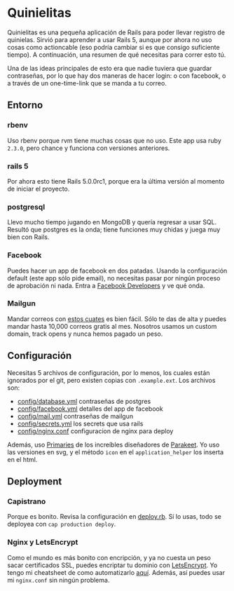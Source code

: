 # Quinielitas

Quinielitas es una pequeña aplicación de Rails para poder llevar registro de quinielas. Sirvió para
aprender a usar Rails 5, aunque por ahora no uso cosas como actioncable (eso podría cambiar si es
que consigo suficiente tiempo). A continuación, una resumen de qué necesitas para correr esto tú.

Una de las ideas principales de esto era que nadie tuviera que guardar contraseñas, por lo que hay
dos maneras de hacer login: o con facebook, o a través de un one-time-link que se manda a tu correo.

## Entorno

### rbenv
Uso rbenv porque rvm tiene muchas cosas que no uso. Este app usa ruby `2.3.0`, pero chance y funciona
con versiones anteriores.

### rails 5
Por ahora esto tiene Rails 5.0.0rc1, porque era la última versión al momento de iniciar el proyecto.

### postgresql
Llevo mucho tiempo jugando en MongoDB y quería regresar a usar SQL. Resultó que postgres es la onda;
tiene funciones muy chidas y juega muy bien con Rails.

### Facebook
Puedes hacer un app de facebook en dos patadas. Usando la configuración default (este app sólo pide
email), no necesitas pasar por ningún proceso de aprobación ni nada. Entra a [Facebook Developers][3]
y ve qué onda.

### Mailgun
Mandar correos con [estos cuates][4] es bien fácil. Sólo te das de alta y puedes mandar hasta 10,000
correos gratis al mes. Nosotros usamos un custom domain, track opens y nunca hemos pagado un peso.

## Configuración
Necesitas 5 archivos de configuración, por lo menos, los cuales están ignorados por el git, pero
existen copias con `.example.ext`. Los archivos son:

- [config/database.yml][local-1] contraseñas de postgres
- [config/facebook.yml][local-2] detalles del app de facebook
- [config/mail.yml][local-3] contraseñas de mailgun
- [config/secrets.yml][local-4] los secrets que usa rails
- [config/nginx.conf][local-5] configuracion de nginx para deploy

Además, uso [Primaries][1] de los increíbles diseñadores de [Parakeet][2]. Yo uso las versiones en
svg, y el método `icon` en el `application_helper` los inserta en el html.

## Deployment

### Capistrano
Porque es bonito. Revisa la configuración en [deploy.rb][local-6]. Sí lo usas, todo se deployea con
`cap production deploy`.

### Nginx y LetsEncrypt
Como el mundo es más bonito con encripción, y ya no cuesta un peso sacar certificados SSL, puedes
encriptar tu dominio con [LetsEncrypt][5]. Yo tengo mi cheatsheet de como automatizarlo [aquí][6].
Además, así puedes usar mi `nginx.conf` sin ningún problema.


[1]: http://parakeet.co
[2]: http://parakeet.co/primaries
[3]: https://developers.facebook.com
[4]: https://mailgun.com
[5]: https://letsencrypt.org
[6]: https://gist.github.com/jaimerodas/1fa36c2d6926915f4f25f30cdfa071b5

[local-1]: /config/database.example.yml
[local-2]: /config/facebook.example.yml
[local-3]: /config/mail.example.yml
[local-4]: /config/secrets.example.yml
[local-5]: /config/nginx.example.conf
[local-6]: /config/deploy.rb
